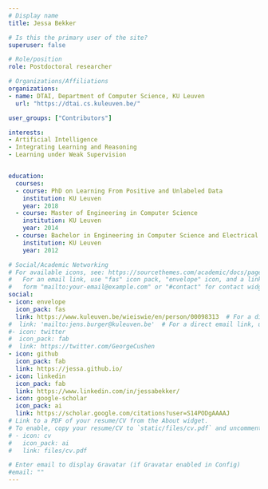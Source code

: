 ```yaml
---
# Display name
title: Jessa Bekker

# Is this the primary user of the site?
superuser: false

# Role/position
role: Postdoctoral researcher

# Organizations/Affiliations
organizations:
- name: DTAI, Department of Computer Science, KU Leuven
  url: "https://dtai.cs.kuleuven.be/"

user_groups: ["Contributors"]

interests:
- Artificial Intelligence
- Integrating Learning and Reasoning
- Learning under Weak Supervision


education:
  courses:
  - course: PhD on Learning From Positive and Unlabeled Data
    institution: KU Leuven
    year: 2018
  - course: Master of Engineering in Computer Science
    institution: KU Leuven
    year: 2014
  - course: Bachelor in Engineering in Computer Science and Electrical Engineering
    institution: KU Leuven
    year: 2012

# Social/Academic Networking
# For available icons, see: https://sourcethemes.com/academic/docs/page-builder/#icons
#   For an email link, use "fas" icon pack, "envelope" icon, and a link in the
#   form "mailto:your-email@example.com" or "#contact" for contact widget.
social:
- icon: envelope
  icon_pack: fas
  link: https://www.kuleuven.be/wieiswie/en/person/00098313  # For a direct email link, use "mailto:test@example.org".
#  link: 'mailto:jens.burger@kuleuven.be'  # For a direct email link, use "mailto:test@example.org".
#- icon: twitter
#  icon_pack: fab
#  link: https://twitter.com/GeorgeCushen
- icon: github
  icon_pack: fab
  link: https://jessa.github.io/
- icon: linkedin
  icon_pack: fab
  link: https://www.linkedin.com/in/jessabekker/
- icon: google-scholar
  icon_pack: ai
  link: https://scholar.google.com/citations?user=S14PODgAAAAJ
# Link to a PDF of your resume/CV from the About widget.
# To enable, copy your resume/CV to `static/files/cv.pdf` and uncomment the lines below.
# - icon: cv
#   icon_pack: ai
#   link: files/cv.pdf

# Enter email to display Gravatar (if Gravatar enabled in Config)
#email: ""
---
```

